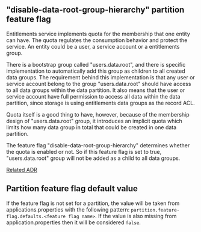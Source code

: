## "disable-data-root-group-hierarchy" partition feature flag
Entitlements service implements quota for the membership that one entity can have. The quota regulates the consumption behavior 
and protect the service. An entity could be a user, a service account or a entitlements group.

There is a bootstrap group called "users.data.root", and there is specific implementation to automatically 
add this group as children to all created data groups. The requirement behind this implementation is that 
any user or service account belong to the group "users.data.root" should have access to all data groups within 
the data partition. It also means that the user or service account have full permission to access all data 
within the data partition, since storage is using entitlements data groups as the record ACL.

Quota itself is a good thing to have, however, because of the membership design of "users.data.root" group, 
it introduces an implicit quota which limits how many data group in total that could be created in one data partition.

The feature flag "disable-data-root-group-hierarchy" determines whether the quota is enabled or not. 
So if this feature flag is set to true, "users.data.root" group will not be added as a child to all data groups.

[Related ADR](https://community.opengroup.org/osdu/platform/security-and-compliance/entitlements/-/issues/123)

## Partition feature flag default value
If the feature flag is not set for a partition, the value will be taken from applications.properties
with the following pattern: `partition.feature-flag.defaults.<feature flag name>`. If the value 
is also missing from application.properties then it will be considered `false`.